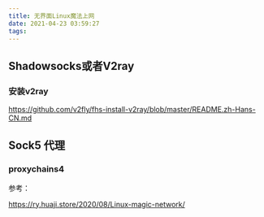 ```yaml
---
title: 无界面Linux魔法上网
date: 2021-04-23 03:59:27
tags:
---
```

## Shadowsocks或者V2ray

### 安装v2ray

https://github.com/v2fly/fhs-install-v2ray/blob/master/README.zh-Hans-CN.md

## Sock5 代理

### proxychains4





参考：

https://ry.huaji.store/2020/08/Linux-magic-network/